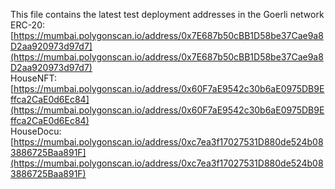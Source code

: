 This file contains the latest test deployment addresses in the Goerli network<br/>ERC-20: [https://mumbai.polygonscan.io/address/0x7E687b50cBB1D58be37Cae9a8D2aa920973d97d7](https://mumbai.polygonscan.io/address/0x7E687b50cBB1D58be37Cae9a8D2aa920973d97d7)<br/>HouseNFT: [https://mumbai.polygonscan.io/address/0x60F7aE9542c30b6aE0975DB9Effca2CaE0d6Ec84](https://mumbai.polygonscan.io/address/0x60F7aE9542c30b6aE0975DB9Effca2CaE0d6Ec84)<br/>HouseDocu: [https://mumbai.polygonscan.io/address/0xc7ea3f17027531D880de524b083886725Baa891F](https://mumbai.polygonscan.io/address/0xc7ea3f17027531D880de524b083886725Baa891F)<br/>
